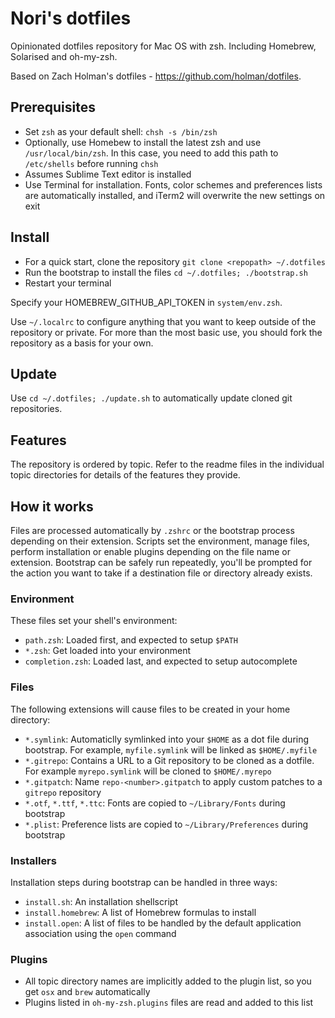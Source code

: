 # Nori's dotfiles #

Opinionated dotfiles repository for Mac OS with zsh. Including Homebrew, Solarised and oh-my-zsh.

Based on Zach Holman's dotfiles - https://github.com/holman/dotfiles.

## Prerequisites ##

- Set `zsh` as your default shell: `chsh -s /bin/zsh`
- Optionally, use Homebew to install the latest zsh and use `/usr/local/bin/zsh`. In this case, you need to add this path to `/etc/shells` before running `chsh`
- Assumes Sublime Text editor is installed
- Use Terminal for installation. Fonts, color schemes and preferences lists are automatically installed, and iTerm2 will overwrite the new settings on exit

## Install ##

- For a quick start, clone the repository `git clone <repopath> ~/.dotfiles`
- Run the bootstrap to install the files `cd ~/.dotfiles; ./bootstrap.sh`
- Restart your terminal

Specify your HOMEBREW_GITHUB_API_TOKEN in `system/env.zsh`.

Use `~/.localrc` to configure anything that you want to keep outside of the repository or private. For more than the most basic use, you should fork the repository as a basis for your own.

## Update ##

Use `cd ~/.dotfiles; ./update.sh` to automatically update cloned git repositories.

## Features ##

The repository is ordered by topic. Refer to the readme files in the individual topic directories for details of the features they provide.

## How it works ##

Files are processed automatically by `.zshrc` or the bootstrap process depending on their extension. Scripts set the environment, manage files, perform installation or enable plugins depending on the file name or extension. Bootstrap can be safely run repeatedly, you'll be prompted for the action you want to take if a destination file or directory already exists.

### Environment ###

These files set your shell's environment:

- `path.zsh`: Loaded first, and expected to setup `$PATH`
- `*.zsh`: Get loaded into your environment
- `completion.zsh`: Loaded last, and expected to setup autocomplete

### Files ###

The following extensions will cause files to be created in your home directory:

- `*.symlink`: Automaticlly symlinked into your `$HOME` as a dot file during bootstrap. For example, `myfile.symlink` will be linked as `$HOME/.myfile`
- `*.gitrepo`: Contains a URL to a Git repository to be cloned as a dotfile. For example `myrepo.symlink` will be cloned to `$HOME/.myrepo`
- `*.gitpatch`: Name `repo-<number>.gitpatch` to apply custom patches to a `gitrepo` repository
- `*.otf`, `*.ttf`, `*.ttc`: Fonts are copied to `~/Library/Fonts` during bootstrap
- `*.plist`: Preference lists are copied to `~/Library/Preferences` during bootstrap

### Installers ###

Installation steps during bootstrap can be handled in three ways:

- `install.sh`: An installation shellscript
- `install.homebrew`: A list of Homebrew formulas to install
- `install.open`: A list of files to be handled by the default application association using the `open` command

### Plugins ###

- All topic directory names are implicitly added to the plugin list, so you get `osx` and `brew` automatically
- Plugins listed in `oh-my-zsh.plugins` files are read and added to this list
